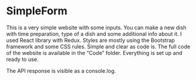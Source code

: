 # SimpleForm

This is a very simple website with some inputs. You can make a new dish with time preparation, type of a dish and some additional info about it. I used React library with Redux. Styles are mostly using the Bootstrap framework and some CSS rules. Simple and clear as code is. The full code of the website is available in the “Code” folder. Everything is set up and ready to use. 

The API response is visible as a console.log.
